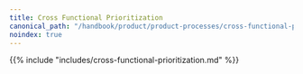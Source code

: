 ```yaml
---
title: Cross Functional Prioritization
canonical_path: "/handbook/product/product-processes/cross-functional-prioritization/"
noindex: true
---
```


{{% include "includes/cross-functional-prioritization.md" %}}
